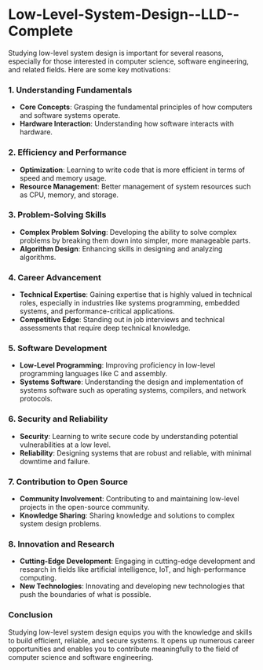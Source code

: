 # Low-Level-System-Design--LLD--Complete
Studying low-level system design is important for several reasons, especially for those interested in computer science, software engineering, and related fields. Here are some key motivations:

### 1. **Understanding Fundamentals**
- **Core Concepts**: Grasping the fundamental principles of how computers and software systems operate.
- **Hardware Interaction**: Understanding how software interacts with hardware.

### 2. **Efficiency and Performance**
- **Optimization**: Learning to write code that is more efficient in terms of speed and memory usage.
- **Resource Management**: Better management of system resources such as CPU, memory, and storage.

### 3. **Problem-Solving Skills**
- **Complex Problem Solving**: Developing the ability to solve complex problems by breaking them down into simpler, more manageable parts.
- **Algorithm Design**: Enhancing skills in designing and analyzing algorithms.

### 4. **Career Advancement**
- **Technical Expertise**: Gaining expertise that is highly valued in technical roles, especially in industries like systems programming, embedded systems, and performance-critical applications.
- **Competitive Edge**: Standing out in job interviews and technical assessments that require deep technical knowledge.

### 5. **Software Development**
- **Low-Level Programming**: Improving proficiency in low-level programming languages like C and assembly.
- **Systems Software**: Understanding the design and implementation of systems software such as operating systems, compilers, and network protocols.

### 6. **Security and Reliability**
- **Security**: Learning to write secure code by understanding potential vulnerabilities at a low level.
- **Reliability**: Designing systems that are robust and reliable, with minimal downtime and failure.

### 7. **Contribution to Open Source**
- **Community Involvement**: Contributing to and maintaining low-level projects in the open-source community.
- **Knowledge Sharing**: Sharing knowledge and solutions to complex system design problems.

### 8. **Innovation and Research**
- **Cutting-Edge Development**: Engaging in cutting-edge development and research in fields like artificial intelligence, IoT, and high-performance computing.
- **New Technologies**: Innovating and developing new technologies that push the boundaries of what is possible.

### Conclusion
Studying low-level system design equips you with the knowledge and skills to build efficient, reliable, and secure systems. It opens up numerous career opportunities and enables you to contribute meaningfully to the field of computer science and software engineering.
